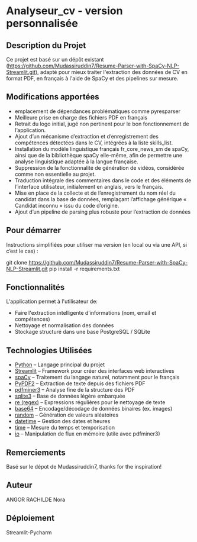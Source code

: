 # Analyseur_cv - version personnalisée
## Description du Projet
Ce projet est basé sur un dépôt existant (https://github.com/Mudassiruddin7/Resume-Parser-with-SpaCy-NLP-Streamlit.git), adapté pour mieux traiter l'extraction des données de CV en format PDF, en français à l'aide de SpaCy et des pipelines sur mesure.

## Modifications apportées
- emplacement de dépendances problématiques comme pyresparser
- Meilleure prise en charge des fichiers PDF en français
- Retrait du logo initial, jugé non pertinent pour le bon fonctionnement de l’application.
- Ajout d’un mécanisme d’extraction et d’enregistrement des compétences détectées dans le CV, intégrées à la liste skills_list.
- Installation du modèle linguistique français fr_core_news_sm de spaCy, ainsi que de la bibliothèque spaCy elle-même, afin de permettre une analyse linguistique adaptée à la langue française.
- Suppression de la fonctionnalité de génération de vidéos, considérée comme non essentielle au projet.
- Traduction intégrale des commentaires dans le code et des éléments de l’interface utilisateur, initialement en anglais, vers le français.
- Mise en place de la collecte et de l’enregistrement du nom réel du candidat dans la base de données, remplaçant l’affichage générique « Candidat inconnu » issu du code d’origine.
- Ajout d’un pipeline de parsing plus robuste pour l’extraction de données

## Pour démarrer
Instructions simplifiées pour utiliser ma version (en local ou via une API, si c’est le cas) :

git clone https://github.com/Mudassiruddin7/Resume-Parser-with-SpaCy-NLP-Streamlit.git
pip install -r requirements.txt


## Fonctionnalités
L'application permet à l'utilisateur de:

- Faire l'extraction intelligente d’informations (nom, email et compétences)
- Nettoyage et normalisation des données
- Stockage structuré dans une base PostgreSQL / SQLite

## Technologies Utilisées
- [Python](https://www.python.org/) – Langage principal du projet  
- [Streamlit](https://streamlit.io/) – Framework pour créer des interfaces web interactives  
- [spaCy](https://spacy.io/) – Traitement du langage naturel, notamment pour le français  
- [PyPDF2](https://pypi.org/project/PyPDF2/) – Extraction de texte depuis des fichiers PDF  
- [pdfminer3](https://pypi.org/project/pdfminer3/) – Analyse fine de la structure des PDF  
- [sqlite3](https://docs.python.org/3/library/sqlite3.html) – Base de données légère embarquée  
- [re (regex)](https://docs.python.org/3/library/re.html) – Expressions régulières pour le nettoyage de texte  
- [base64](https://docs.python.org/3/library/base64.html) – Encodage/décodage de données binaires (ex. images)  
- [random](https://docs.python.org/3/library/random.html) – Génération de valeurs aléatoires  
- [datetime](https://docs.python.org/3/library/datetime.html) – Gestion des dates et heures  
- [time](https://docs.python.org/3/library/time.html) – Mesure du temps et temporisation  
- [io](https://docs.python.org/3/library/io.html) – Manipulation de flux en mémoire (utile avec pdfminer3)

## Remerciements

Basé sur le dépot de Mudassiruddin7, thanks for the inspiration!

## Auteur
ANGOR RACHILDE Nora

## Déploiement
Streamlit-Pycharm
